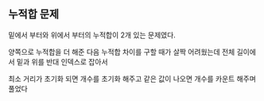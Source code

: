 ## 누적합 문제

밑에서 부터와 위에서 부터의 누적합이 2개 있는 문제였다.

양쪽으로 누적합을 더 해준 다음 누적합 차이를 구할 때가 살짝 어려웠는데 전체 길이에서 밑과 위를 반대 인덱스로 잡아서

최소 거리가 초기화 되면 개수를 초기화 해주고 같은 값이 나오면 개수를 카운트 해주며 풀었다
